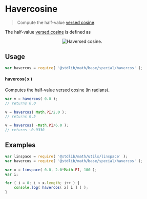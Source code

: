 # Havercosine

> Compute the half-value [versed cosine][versed-cosine].

<section class="intro">

The half-value [versed cosine][versed-cosine] is defined as

<!-- <equation class="equation" label="eq:havercosine" align="center" raw="\operatorname{havercos}(\theta) = \frac{1 + \cos \theta}{2}" alt="Haversed cosine."> -->

<div class="equation" align="center" data-raw-text="\operatorname{havercos}(\theta) = \frac{1 + \cos \theta}{2}" data-equation="eq:havercosine">
    <img src="https://cdn.rawgit.com/stdlib-js/stdlib/bb29798906e119fcb2af99e94b60407a270c9b32/lib/node_modules/@stdlib/math/base/special/havercos/docs/img/equation_havercosine.svg" alt="Haversed cosine.">
    <br>
</div>

<!-- </equation> -->

</section>

<!-- /.intro -->

<section class="usage">

## Usage

```javascript
var havercos = require( '@stdlib/math/base/special/havercos' );
```

#### havercos( x )

Computes the half-value [versed cosine][versed-cosine] (in radians).

```javascript
var v = havercos( 0.0 );
// returns 0.0

v = havercos( Math.PI/2.0 );
// returns 0.5

v = havercos( -Math.PI/6.0 );
// returns ~0.9330
```

</section>

<!-- /.usage -->

<section class="examples">

## Examples

```javascript
var linspace = require( '@stdlib/math/utils/linspace' );
var havercos = require( '@stdlib/math/base/special/havercos' );

var x = linspace( 0.0, 2.0*Math.PI, 100 );
var i;

for ( i = 0; i < x.length; i++ ) {
    console.log( havercos( x[ i ] ) );
}
```

</section>

<!-- /.examples -->

<section class="links">

[versed-cosine]: https://en.wikipedia.org/wiki/Versine

</section>

<!-- /.links -->
